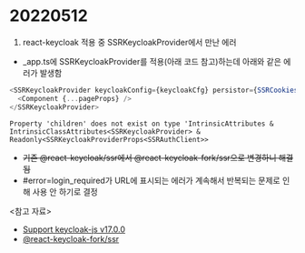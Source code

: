 # 20220512

1. react-keycloak 적용 중 SSRKeycloakProvider에서 만난 에러

- \_app.ts에 SSRKeycloakProvider를 적용(아래 코드 참고)하는데 아래와 같은 에러가 발생함

```typescript
<SSRKeycloakProvider keycloakConfig={keycloakCfg} persistor={SSRCookies(cookies)}>
  <Component {...pageProps} />
</SSRKeycloakProvider>
```

```
Property 'children' does not exist on type 'IntrinsicAttributes & IntrinsicClassAttributes<SSRKeycloakProvider> & Readonly<SSRKeycloakProviderProps<SSRAuthClient>>
```

- ~~기존 @react-keycloak/ssr에서 @react-keycloak-fork/ssr으로 변경하니 해결됨~~
- #error=login_required가 URL에 표시되는 에러가 계속해서 반복되는 문제로 인해 사용 안 하기로 결정

<참고 자료>

- [Support keycloak-js v17.0.0](https://github.com/react-keycloak/react-keycloak/issues/180)
- [@react-keycloak-fork/ssr](https://www.npmjs.com/package/@react-keycloak-fork/ssr)
